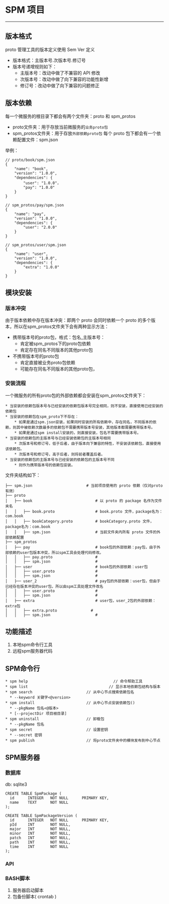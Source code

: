 # SPM 项目

---

## 版本格式
proto 管理工具的版本定义使用 Sem Ver 定义

* 版本格式：主版本号.次版本号.修订号
* 版本号递增规则如下：
	* 主版本号：改动中做了不兼容的 API 修改
	* 次版本号：改动中做了向下兼容的功能性新增
	* 修订号：改动中做了向下兼容的问题修正
	
## 版本依赖
每一个微服务的根目录下都会有两个文件夹：proto 和 spm_protos

* proto文件夹：用于存放当前微服务的`业务proto包`
* spm_protos文件夹：用于存放`外部依赖proto包`
每个 proto 包下都会有一个依赖配置文件：spm.json

举例：

	// proto/book/spm.json
	{
		"name": "book",
		"version": "1.0.0",
		"dependencies": {
			"user": "1.0.0"，
			"pay": "1.0.0"
		}
	}

	// spm_protos/pay/spm.json
	{
		"name": "pay",
		"version": "1.0.0",
		"dependencies": {
			"user": "2.0.0"
		}
	}

	// spm_protos/user/spm.json
	{
		"name": "user",
		"version": "1.0.0",
		"dependencies": {
			"extra": "1.0.0"
		}
	}

## 模块安装

### 版本冲突
由于版本依赖中存在版本冲突：即两个 proto 会同时依赖一个 proto 的多个版本，所以在spm_protos文件夹下会有两种显示方法：

* 携带版本号的proto包，格式：包名_主版本号：
	* 肯定被spm_protos下的proto包依赖
	* 肯定存在同名不同版本的其他proto包
* 不携带版本号的proto包
	* 肯定直接被业务proto包依赖
	* 可能存在同名不同版本的其他proto包，

### 安装流程
一个微服务的所有proto包的外部依赖都会安装在spm_protos文件夹下：

	* 当安装的依赖包版本号与已经安装的依赖包版本号完全相同，则不安装，直接使用已经安装的依赖包
	* 当安装的依赖包在spm_proto下不存在：
		* 如果是通过spm.json安装，如果同时安装的所有依赖中，存在同名，不同版本的依赖，则其中被依赖次数最多的依赖包不需要携带版本号安装，其他版本都需要携带版本号。
		* 如果是通过spm install安装的，则直接安装，包名不需要携带版本号。
	* 当安装的依赖包的主版本号与已经安装依赖包的主版本号相同
		* 次版本号和修订号，低于后者，由于版本向下兼容的特性，不安装该依赖包，直接使用该依赖包。
		* 次版本号和修订号，高于后者，则将前者覆盖后者。
	* 当安装的依赖包的主版本号与已经安装的依赖包的主版本号不同
		* 则作为携带版本号的依赖包安装。
		
文件夹结构如下：

	├── spm.json                        # 当前项目使用的 proto 依赖（仅对proto有效）             
	├── proto              
	│   ├── book                   			# 以 proto 的 package 名作为文件夹名
	│   │   ├── book.proto              	# book.proto 文件，package名为：com.book
	│   │   ├── bookCategory.proto          # bookCategory.proto 文件，package名为：com.book
	│   │   ├── spm.json             		# 当前文件夹内所有 proto 文件的外部依赖配置 
	├── spm_protos
	│   ├── pay                   			# book包的外部依赖：pay包，由于外部依赖的user包版本冲突，所以spm工具会处理代码修改。
	│   │   ├── pay.proto               	# 
	│   │   ├── spm.json              		#                        	
	│   ├── user                   			# book包的外部依赖：user包
	│   │   ├── user.proto               	# 
	│   │   ├── spm.json              		# 
	│   ├── user_2                   		# pay包的外部依赖：user包，但由于已经存在版本冲突的user包，所以由spm工具处理文件改名
	│   │   ├── user.proto               	# 
	│   │   ├── spm.json              		# 
	│   ├── extra                   		# user包，user_2包的外部依赖：extra包
	│   │   ├── extra.proto               # 
	│   │   ├── spm.json              		# 
	
	
## 功能描述
1. 本地spm命令行工具
2. 远程spm服务器代码

## SPM命令行

	* spm help         							    // 命令帮助工具
	* spm list            						  // 显示本地依赖包结构与版本
	* spm search                        // 从中心节点搜索依赖包名
	  * --keyword 关键字<@version>	            
	* spm install                       // 从中心节点安装依赖包()
	  * --pkgName 包名<@版本>
	  * [--projectDir 项目根目录]
	* spm uninstall                     // 卸载包
	  * --pkgName 包名
	* spm secret                        // 设置密钥
	  * --secret 密钥                          
	* spm publish                       // 将proto文件夹中的模块发布到中心节点
	
## SPM服务器

### 数据库
db: sqlite3

    CREATE TABLE SpmPackage (
      id      INTEGER   NOT NULL      PRIMARY KEY,
      name    TEXT      NOT NULL
    );
    
    CREATE TABLE SpmPackageVersion (
      id      INTEGER   NOT NULL      PRIMARY KEY,
      pId     INT       NOT NULL,
      major   INT       NOT NULL,
      minor   INT       NOT NULL,
      patch   INT       NOT NULL,
      path    INT       NOT NULL,
      time    INT       NOT NULL
    );

### API

### BASH脚本
1. 服务器启动脚本
2. 包备份脚本( crontab )

